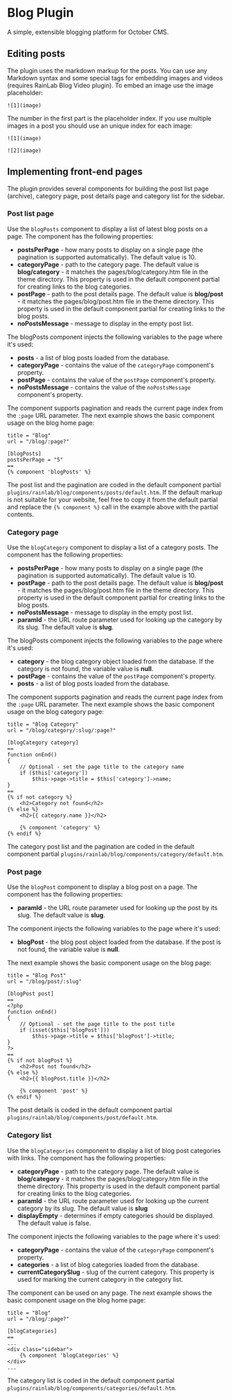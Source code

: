 # Blog Plugin

A simple, extensible blogging platform for October CMS.

## Editing posts

The plugin uses the markdown markup for the posts. You can use any Markdown syntax and some special tags for embedding images and videos (requires RainLab Blog Video plugin). To embed an image use the image placeholder:

    ![1](image)

The number in the first part is the placeholder index. If you use multiple images in a post you should use an unique index for each image:

    ![1](image)

    ![2](image)

## Implementing front-end pages

The plugin provides several components for building the post list page (archive), category page, post details page and category list for the sidebar.

### Post list page

Use the `blogPosts` component to display a list of latest blog posts on a page. The component has the following properties:

* **postsPerPage** - how many posts to display on a single page (the pagination is supported automatically). The default value is 10.
* **categoryPage** - path to the category page. The default value is **blog/category** - it matches the pages/blog/category.htm file in the theme directory. This property is used in the default component partial for creating links to the blog categories.
* **postPage** - path to the post details page. The default value is **blog/post** - it matches the pages/blog/post.htm file in the theme directory. This property is used in the default component partial for creating links to the blog posts.
* **noPostsMessage** - message to display in the empty post list.

The blogPosts component injects the following variables to the page where it's used:

* **posts** - a list of blog posts loaded from the database.
* **categoryPage** - contains the value of the `categoryPage` component's property. 
* **postPage** - contains the value of the `postPage` component's property. 
* **noPostsMessage** - contains the value of the `noPostsMessage` component's property. 

The component supports pagination and reads the current page index from the `:page` URL parameter. The next example shows the basic component usage on the blog home page:

    title = "Blog"
    url = "/blog/:page?"

    [blogPosts]
    postsPerPage = "5"
    ==
    {% component 'blogPosts' %}

The post list and the pagination are coded in the default component partial `plugins/rainlab/blog/components/posts/default.htm`. If the default markup is not suitable for your website, feel free to copy it from the default partial and replace the `{% component %}` call in the example above with the partial contents.

### Category page

Use the `blogCategory` component to display a list of a category posts. The component has the following properties:

* **postsPerPage** - how many posts to display on a single page (the pagination is supported automatically). The default value is 10.
* **postPage** - path to the post details page. The default value is **blog/post** - it matches the pages/blog/post.htm file in the theme directory. This property is used in the default component partial for creating links to the blog posts.
* **noPostsMessage** - message to display in the empty post list.
* **paramId** - the URL route parameter used for looking up the category by its slug. The default  value is **slug**.

The blogPosts component injects the following variables to the page where it's used:

* **category** - the blog category object loaded from the database. If the category is not found, the variable value is **null**.
* **postPage** - contains the value of the `postPage` component's property. 
* **posts** - a list of blog posts loaded from the database.

The component supports pagination and reads the current page index from the `:page` URL parameter. The next example shows the basic component usage on the blog category page:

    title = "Blog Category"
    url = "/blog/category/:slug/:page?"

    [blogCategory category]
    ==
    function onEnd()
    {
        // Optional - set the page title to the category name
        if ($this['category'])
            $this->page->title = $this['category']->name;
    }
    ==
    {% if not category %}
        <h2>Category not found</h2>
    {% else %}
        <h2>{{ category.name }}</h2>

        {% component 'category' %}
    {% endif %}

The category post list and the pagination are coded in the default component partial `plugins/rainlab/blog/components/category/default.htm`.

### Post page

Use the `blogPost` component to display a blog post on a page. The component has the following properties:

* **paramId** - the URL route parameter used for looking up the post by its slug. The default value is **slug**.

The component injects the following variables to the page where it's used:

* **blogPost** - the blog post object loaded from the database. If the post is not found, the variable value is **null**.

The next example shows the basic component usage on the blog page:

    title = "Blog Post"
    url = "/blog/post/:slug"

    [blogPost post]
    ==
    <?php
    function onEnd()
    {
        // Optional - set the page title to the post title
        if (isset($this['blogPost']))
            $this->page->title = $this['blogPost']->title;
    }
    ?>
    ==
    {% if not blogPost %}
        <h2>Post not found</h2>
    {% else %}
        <h2>{{ blogPost.title }}</h2>

        {% component 'post' %}
    {% endif %}

The post details is coded in the default component partial `plugins/rainlab/blog/components/post/default.htm`.

### Category list

Use the `blogCategories` component to display a list of blog post categories with links. The component has the following properties:

* **categoryPage** - path to the category page. The default value is **blog/category** - it matches the pages/blog/category.htm file in the theme directory. This property is used in the default component partial for creating links to the blog categories.
* **paramId** - the URL route parameter used for looking up the current category by its slug. The default  value is 
**slug**
* **displayEmpty** - determines if empty categories should be displayed. The default value is false.

The component injects the following variables to the page where it's used:

* **categoryPage** - contains the value of the `categoryPage` component's property. 
* **categories** - a list of blog categories loaded from the database.
* **currentCategorySlug** - slug of the current category. This property is used for marking the current category in the category list.

The component can be used on any page. The next example shows the basic component usage on the blog home page:

    title = "Blog"
    url = "/blog/:page?"

    [blogCategories]
    ==
    ...
    <div class="sidebar">
        {% component 'blogCategories' %}
    </div>
    ...

The category list is coded in the default component partial `plugins/rainlab/blog/components/categories/default.htm`.